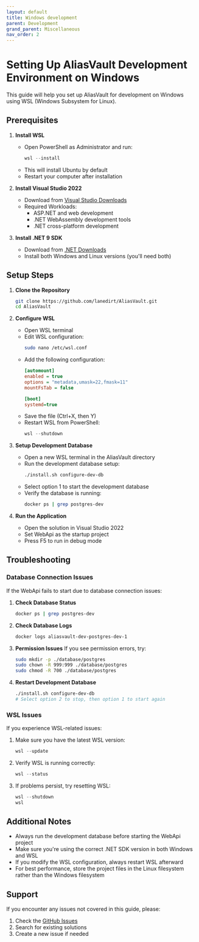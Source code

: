 ```yaml
---
layout: default
title: Windows development
parent: Development
grand_parent: Miscellaneous
nav_order: 2
---
```



# Setting Up AliasVault Development Environment on Windows

This guide will help you set up AliasVault for development on Windows using WSL (Windows Subsystem for Linux).

## Prerequisites

1. **Install WSL**
   - Open PowerShell as Administrator and run:
     ```powershell
     wsl --install
     ```
   - This will install Ubuntu by default
   - Restart your computer after installation

2. **Install Visual Studio 2022**
   - Download from [Visual Studio Downloads](https://visualstudio.microsoft.com/downloads/)
   - Required Workloads:
     - ASP.NET and web development
     - .NET WebAssembly development tools
     - .NET cross-platform development

3. **Install .NET 9 SDK**
   - Download from [.NET Downloads](https://dotnet.microsoft.com/download/dotnet/9.0)
   - Install both Windows and Linux versions (you'll need both)

## Setup Steps

1. **Clone the Repository**
   ```bash
   git clone https://github.com/lanedirt/AliasVault.git
   cd AliasVault
   ```
2. **Configure WSL**
   - Open WSL terminal
   - Edit WSL configuration:
     ```bash
     sudo nano /etc/wsl.conf
     ```
   - Add the following configuration:
     ```ini
     [automount]
     enabled = true
     options = "metadata,umask=22,fmask=11"
     mountFsTab = false

     [boot]
     systemd=true
     ```
   - Save the file (Ctrl+X, then Y)
   - Restart WSL from PowerShell:
     ```powershell
     wsl --shutdown
     ```

3. **Setup Development Database**
   - Open a new WSL terminal in the AliasVault directory
   - Run the development database setup:
     ```bash
     ./install.sh configure-dev-db
     ```
   - Select option 1 to start the development database
   - Verify the database is running:
     ```bash
     docker ps | grep postgres-dev
     ```

4. **Run the Application**
   - Open the solution in Visual Studio 2022
   - Set WebApi as the startup project
   - Press F5 to run in debug mode

## Troubleshooting

### Database Connection Issues
If the WebApi fails to start due to database connection issues:

1. **Check Database Status**
   ```bash
   docker ps | grep postgres-dev
   ```

2. **Check Database Logs**
   ```bash
   docker logs aliasvault-dev-postgres-dev-1
   ```

3. **Permission Issues**
   If you see permission errors, try:
   ```bash
   sudo mkdir -p ./database/postgres
   sudo chown -R 999:999 ./database/postgres
   sudo chmod -R 700 ./database/postgres
   ```

4. **Restart Development Database**
   ```bash
   ./install.sh configure-dev-db
   # Select option 2 to stop, then option 1 to start again
   ```

### WSL Issues
If you experience WSL-related issues:

1. Make sure you have the latest WSL version:
   ```powershell
   wsl --update
   ```

2. Verify WSL is running correctly:
   ```powershell
   wsl --status
   ```

3. If problems persist, try resetting WSL:
   ```powershell
   wsl --shutdown
   wsl
   ```

## Additional Notes

- Always run the development database before starting the WebApi project
- Make sure you're using the correct .NET SDK version in both Windows and WSL
- If you modify the WSL configuration, always restart WSL afterward
- For best performance, store the project files in the Linux filesystem rather than the Windows filesystem

## Support

If you encounter any issues not covered in this guide, please:
1. Check the [GitHub Issues](https://github.com/lanedirt/AliasVault/issues)
2. Search for existing solutions
3. Create a new issue if needed
